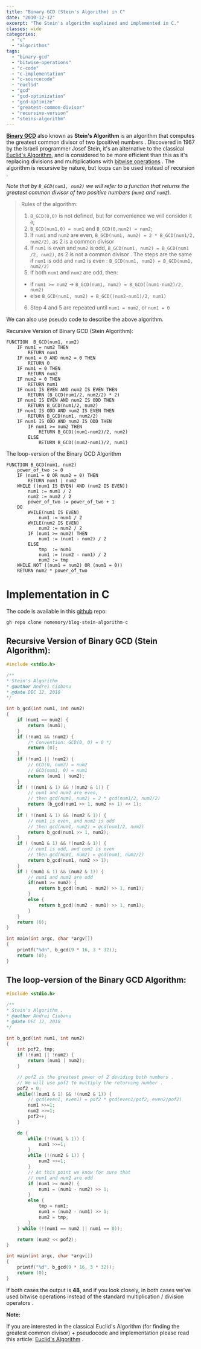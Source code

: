 ```yaml
---
title: "Binary GCD (Stein's Algorithm) in C"
date: "2010-12-12"
excerpt: "The Stein's algorithm explained and implemented in C."
classes: wide
categories: 
  - "c"
  - "algorithms"
tags: 
  - "binary-gcd"
  - "bitwise-operations"
  - "c-code"
  - "c-implementation"
  - "c-sourcecode"
  - "euclid"
  - "gcd"
  - "gcd-optimization"
  - "gcd-optimize"
  - "greatest-common-divisor"
  - "recursive-version"
  - "steins-algorithm"
---
```


[**Binary GCD**](https://en.wikipedia.org/wiki/Binary_GCD_algorithm?oldformat=true) also known as **Stein's Algorithm** is an algorithm that computes the greatest common divisor of two (positive) numbers . Discovered in 1967 by the Israeli programmer Josef Stein, it's an alternative to the classical [Euclid's Algorithm](/2010/12/11/euclids-algorithm), and is considered to be more efficient than this as it's replacing divisions and multiplications with [bitwise operations](http://en.wikipedia.org/wiki/Bitwise_operation) . The algorithm is recursive by nature, but loops can be used instead of recursion .

_Note that by `B_GCD(num1, num2)` we will refer to a function that returns the greatest common divisor of two positive numbers (`num1` and `num2`)._

> Rules of the algorithm:
> 
> 1. `B_GCD(0,0)` is not defined, but for convenience we will consider it `0`;
> 2. `B_GCD(num1,0) = num1` and `B_GCD(0,num2) = num2`;
> 3. If `num1` and `num2` are even, `B_GCD(num1, num2) = 2 * B_GCD(num1/2, num2/2)`, as 2 is a common divisor
> 4. If `num1` is even and `num2` is odd, `B_GCD(num1, num2) = B_GCD(num1 /2, num2)`, as 2 is not a common divisor . The steps are the same if `num1` is odd and `num2` is even : `B_GCD(num1, num2) = B_GCD(num1, num2/2)`
> 5. If both `num1` and `num2` are odd, then:
> * if `num1 >= num2`  -> `B_GCD(num1, num2) = B_GCD((num1-num2)/2, num2)`
> * else `B_GCD(num1, num2) = B_GCD((num2-num1)/2, num1)`
> 6. Step 4 and 5 are repeated until `num1 = num2`, or `num1 = 0`

We can also use pseudo code to describe the above algorithm.

Recursive Version of Binary GCD (Stein Algorithm):

```
FUNCTION  B_GCD(num1, num2)
	IF num1 = num2 THEN
		RETURN num1
	IF num1 = 0 AND num2 = 0 THEN
		RETURN 0
	IF num1 = 0 THEN
		RETURN num2
	IF num2 = 0 THEN
		RETURN num1
	IF num1 IS EVEN AND num2 IS EVEN THEN
		RETURN (B_GCD(num1/2, num2/2) * 2)
	IF num1 IS EVEN AND num2 IS ODD THEN
		RETURN B_GCD(num1/2, num2)
	IF num1 IS ODD AND num2 IS EVEN THEN
		RETURN B_GCD(num1, num2/2)
	IF num1 IS ODD AND num2 IS ODD THEN
		IF num1 >= num2 THEN
			RETURN B_GCD((num1-num2)/2, num2)
		ELSE
			RETURN B_GCD((num2-num1)/2, num1)
```			

The loop-version of the Binary GCD Algorithm

```
FUNCTION B_GCD(num1, num2)
	power_of_two := 0
	IF (num1 = 0 OR num2 = 0) THEN
		RETURN num1 | num2
	WHILE ((num1 IS EVEN) AND (num2 IS EVEN))
		num1 := num1 / 2
		num2 := num2 / 2
		power_of_two := power_of_two + 1
	DO
		WHILE(num1 IS EVEN)
			num1 := num1 / 2
		WHILE(num2 IS EVEN)
			num2 := num2 / 2
		IF (num1 >= num2) THEN
			num1 := (num1 - num2) / 2
		ELSE
			tmp  := num1
			num1 := (num2 - num1) / 2
			num2 := tmp
	WHILE NOT ((num1 = num2) OR (num1 = 0))
	RETURN num2 * power_of_two
```


# Implementation in C

The code is available in this [github](https://github.com/nomemory/blog-stein-algorithm-c) repo:

```shell
gh repo clone nomemory/blog-stein-algorithm-c
```

## Recursive Version of Binary GCD (Stein Algorithm):

```c
#include <stdio.h>

/**
* Stein's Algorithm .
* @author Andrei Ciobanu
* @date DEC 12, 2010
*/

int b_gcd(int num1, int num2)
{
	if (num1 == num2) {
		return (num1);
	}
	if (!num1 && !num2) {
		/* Convention: GCD(0, 0) = 0 */
		return (0);
	}
	if (!num1 || !num2) {
		// GCD(0, num2) = num2 
		// GCD(num1, 0) = num1
		return (num1 | num2);
	}
	if ( !(num1 & 1) && !(num2 & 1)) {
		// num1 and num2 are even, 
		// then gcd(num1, num2) = 2 * gcd(num1/2, num2/2)
		return (b_gcd(num1 >> 1, num2 >> 1) << 1);
	}
	if ( !(num1 & 1) && (num2 & 1)) {
		// num1 is even, and num2 is odd 
		// then gcd(num1, num2) = gcd(num1/2, num2)
		return b_gcd(num1 >> 1, num2);
	}
	if ( (num1 & 1) && !(num2 & 1)) {
		// num1 is odd, and num2 is even
		// then gcd(num1, num2) = gcd(num1, num2/2)
		return b_gcd(num1, num2 >> 1);
	}
	if ( (num1 & 1) && (num2 & 1)) {
		// num1 and num2 are odd
		if(num1 >= num2) {
			return b_gcd((num1 - num2) >> 1, num1);
		}
		else {
			return b_gcd((num2 - num1) >> 1, num1);
		}
	}
	return (0);
}

int main(int argc, char *argv[])
{
	printf("%dn", b_gcd(9 * 16, 3 * 32));
	return (0);
} 
```

## The loop-version of the Binary GCD Algorithm:

```c
#include <stdio.h> 

/**
* Stein's Algorithm .
* @author Andrei Ciobanu
* @date DEC 12, 2010
*/

int b_gcd(int num1, int num2)
{
	int pof2, tmp;
	if (!num1 || !num2) {
		return (num1 | num2);
	}

	// pof2 is the greatest power of 2 deviding both numbers .
	// We will use pof2 to multiply the returning number .
	pof2 = 0;
	while(!(num1 & 1) && !(num2 & 1)) {
		// gcd(even1, even1) = pof2 * gcd(even1/pof2, even2/pof2)
		num1 >>=1;
		num2 >>=1;
		pof2++;
	}

	do {
		while (!(num1 & 1)) {
			num1 >>=1;
		}
		while (!(num2 & 1)) {
			num2 >>=1;
		}
		// At this point we know for sure that
		// num1 and num2 are odd
		if (num1 >= num2) {
			num1 = (num1 - num2) >> 1;
		}
		else {
			tmp = num1;
			num1 = (num2 - num1) >> 1;
			num2 = tmp;
		}
	} while (!(num1 == num2 || num1 == 0));

	return (num2 << pof2);
}

int main(int argc, char *argv[])
{
	printf("%d", b_gcd(9 * 16, 3 * 32));
	return (0);
}
```

If both cases the output is **48**, and if you look closely, in both cases we've used bitwise operations instead of the standard multiplication / division operators .

**Note:**

If you are interested in the classical Euclid's Algorithm (for finding the greatest common divisor) + pseudocode and implementation please read this article: [Euclid's Algorithm](2010/12/11/euclids-algorithm/) .
